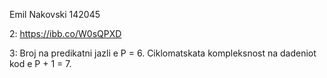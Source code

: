 Emil Nakovski 142045


2: https://ibb.co/W0sQPXD

3: Broj na predikatni jazli e P = 6. Ciklomatskata kompleksnost na dadeniot kod e P + 1 = 7.
